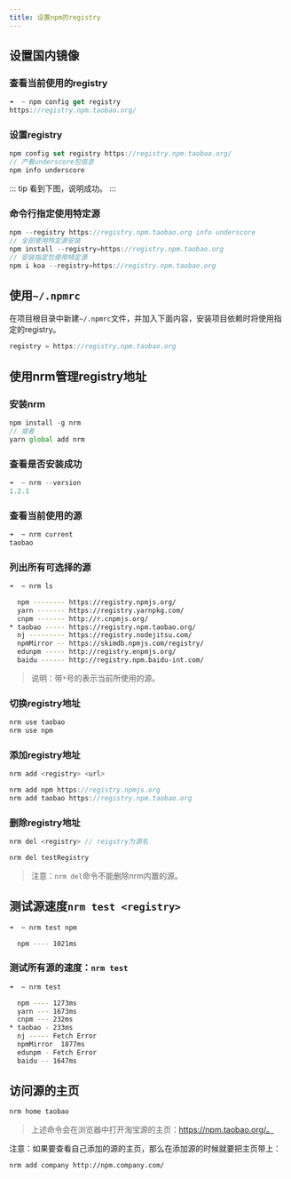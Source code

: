 ```yaml
---
title: 设置npm的registry
---
```

## 设置国内镜像
### 查看当前使用的registry
```js
➜  ~ npm config get registry
https://registry.npm.taobao.org/
```
### 设置registry
```js
npm config set registry https://registry.npm.taobao.org/
// 产看underscore包信息
npm info underscore
```
::: tip
看到下图，说明成功。
:::
<img :src="$withBase('/nodejs/nrm.png')" alt="">

### 命令行指定使用特定源
```js
npm --registry https://registry.npm.taobao.org info underscore
// 全部使用特定源安装
npm install --registry=https://registry.npm.taobao.org
// 安装指定包使用特定源
npm i koa --registry=https://registry.npm.taobao.org
```
## 使用`~/.npmrc`
在项目根目录中新建`~/.npmrc`文件，并加入下面内容，安装项目依赖时将使用指定的registry。
```js
registry = https://registry.npm.taobao.org
```
## 使用nrm管理registry地址
### 安装nrm
```js
npm install -g nrm
// 或者
yarn global add nrm
```
### 查看是否安装成功
```js
➜  ~ nrm --version
1.2.1
```
### 查看当前使用的源
```bash
➜  ~ nrm current
taobao
```
### 列出所有可选择的源
```bash
➜  ~ nrm ls

  npm -------- https://registry.npmjs.org/
  yarn ------- https://registry.yarnpkg.com/
  cnpm ------- http://r.cnpmjs.org/
* taobao ----- https://registry.npm.taobao.org/
  nj --------- https://registry.nodejitsu.com/
  npmMirror -- https://skimdb.npmjs.com/registry/
  edunpm ----- http://registry.enpmjs.org/
  baidu ------ http://registry.npm.baidu-int.com/
```
>说明：带`*`号的表示当前所使用的源。

### 切换registry地址
```js
nrm use taobao
nrm use npm
```
### 添加registry地址
```js
nrm add <registry> <url>
```
```js
nrm add npm https://registry.npmjs.org
nrm add taobao https://registry.npm.taobao.org
```
### 删除registry地址
```js
nrm del <registry> // reigstry为源名
```
```bash
nrm del testRegistry
```
>注意：`nrm del`命令不能删除nrm内置的源。

## 测试源速度`nrm test <registry>`
```bash
➜  ~ nrm test npm

  npm ---- 1021ms
```
### 测试所有源的速度：`nrm test`
```bash
➜  ~ nrm test

  npm ---- 1273ms
  yarn --- 1673ms
  cnpm --- 232ms
* taobao - 233ms
  nj ----- Fetch Error
  npmMirror  1877ms
  edunpm - Fetch Error
  baidu -- 1647ms
```
## 访问源的主页
```bash
nrm home taobao
```
>上述命令会在浏览器中打开淘宝源的主页：https://npm.taobao.org/。

注意：如果要查看自己添加的源的主页，那么在添加源的时候就要把主页带上：
```bash
nrm add company http://npm.company.com/
```